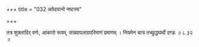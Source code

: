 +++
title = "032 अवेदयानो नष्टस्य"

+++

तत्र शुक्लादिर् वर्णः, आकारो रूपम्, संख्यापलाग्रपरिमाणं प्रमाणम् । नियमेन चात्र तच्छुद्ध्यर्थो दण्डः ॥ ८.३२ ॥